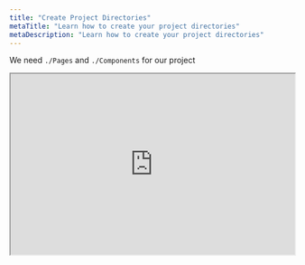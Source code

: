 ```yaml
---
title: "Create Project Directories"
metaTitle: "Learn how to create your project directories"
metaDescription: "Learn how to create your project directories"
---
```


We need `./Pages` and `./Components` for our project

<iframe src="https://showterm.io/528a5438172dec46084a2#fast" width="100%" height="320"></iframe>
